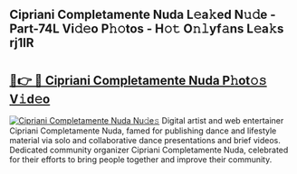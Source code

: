 ## Cipriani Completamente Nuda L𝚎a𝚔ed N𝚞𝚍e - Part-74L Vi𝚍𝚎o P𝚑𝚘tos - H𝚘𝚝 O𝚗𝚕yf𝚊ns L𝚎a𝚔s rj1lR

# <h2><a href="http://kfekn9i.oniu.top/?m=Cipriani+Completamente+Nuda">🔗👉 🔴 Cipriani Completamente Nuda P𝚑ot𝚘𝚜 V𝚒d𝚎o</a></h2>

[![Cipriani Completamente Nuda Nu𝚍e𝚜](https://i.imgur.com/0qMVB7G.gif)](http://kfekn9i.oniu.top/?m=Cipriani+Completamente+Nuda)
Digital artist and web entertainer Cipriani Completamente Nuda, famed for publishing dance and lifestyle material via solo and collaborative dance presentations and brief videos. Dedicated community organizer Cipriani Completamente Nuda, celebrated for their efforts to bring people together and improve their community.  
